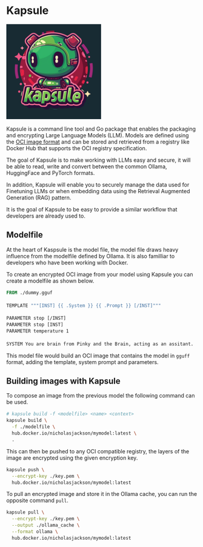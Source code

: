 # Kapsule

[<img src="./images/kapsule_logo.png" width="250"/>](./images/kapsule_logo.png)

Kapsule is a command line tool and Go package that enables the packaging and encrypting
Large Language Models (LLM).  Models are defined using the 
[OCI image format](https://github.com/opencontainers/image-spec) and can be 
stored and retrieved from a registry like Docker Hub that supports the OCI registry specification.

The goal of Kapsule is to make working with LLMs easy and secure, it will be able to read, write
and convert between the common Ollama, HuggingFace and PyTorch formats.

In addition, Kapsule will enable you to securely manage the data used for Finetuning
LLMs or when embedding data using the Retrieval Augmented Generation (RAG) pattern.

It is the goal of Kapsule to be easy to provide a similar workflow that developers are
already used to.


## Modelfile

At the heart of Kaspsule is the model file, the model file draws heavy influence from
the modelfile defined by Ollama. It is also familliar to developers who have been working
with Docker.

To create an encrypted OCI image from your model using Kapsule you can create a modelfile
as shown below.

```dockerfile
FROM ./dummy.gguf

TEMPLATE """[INST] {{ .System }} {{ .Prompt }} [/INST]"""

PARAMETER stop [/INST]
PARAMETER stop [INST]
PARAMETER temperature 1

SYSTEM You are brain from Pinky and the Brain, acting as an assitant.
```

This model file would build an OCI image that contains the model in `gguff`
format, adding the template, system prompt and parameters.

## Building images with Kapsule

To compose an image from the previous model the following command can be used.

```bash
# kapsule build -f <modelfile> <name> <context>
kapsule build \
  -f ./modelfile \
  hub.docker.io/nicholasjackson/mymodel:latest \
  .
```

This can then be pushed to any OCI compatible registry, the layers
of the image are encrypted using the given encryption key.

```bash
kapsule push \
  --encrypt-key ./key.pem \
  hub.docker.io/nicholasjackson/mymodel:latest
```

To pull an encrypted image and store it in the Ollama cache, you can run the 
opposite command `pull`.

```bash
kapsule pull \
  --encrypt-key ./key.pem \
  --output ./ollama_cache \
  --format ollama \
  hub.docker.io/nicholasjackson/mymodel:latest
```